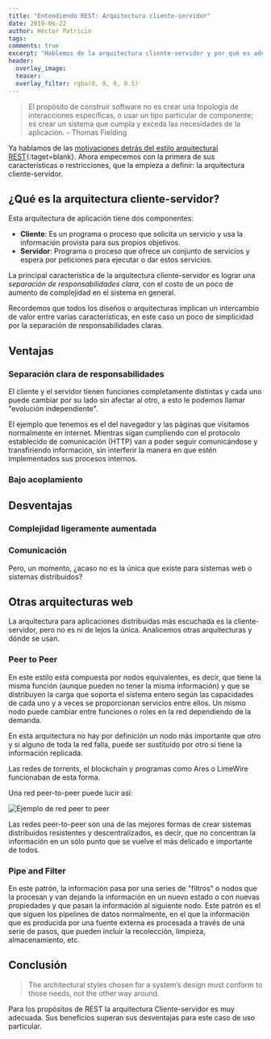 ```yaml
---
title: "Entendiendo REST: Arquitectura cliente-servidor"
date: 2019-06-22
author: Héctor Patricio
tags:
comments: true
excerpt: "Hablemos de la arquitectura cliente-servidor y por qué es adecuada para REST."
header:
  overlay_image: 
  teaser: 
  overlay_filter: rgba(0, 0, 0, 0.5)
---
```


> El propósito de construir software no es crear una topología de interacciones específicas, o usar un tipo particular de componente; es crear un sistema que cumpla y exceda las necesidades de la aplicación. - Thomas Fielding

Ya hablamos de las [motivaciones detrás del estilo arquitectural REST](){:taget=blank}. Ahora empecemos con la primera de sus características o restricciones, que la empieza a definir: la arquitectura cliente-servidor.

## ¿Qué es la arquitectura cliente-servidor?

Esta arquitectura de aplicación tiene dos componentes:

- **Cliente**: Es un programa o proceso que solicita un servicio y usa la información provista para sus propios objetivos.
- **Servidor**: Programa o proceso que ofrece un conjunto de servicios y espera por peticiones para ejecutar o dar estos servicios.

La principal característica de la arquitectura cliente-servidor es lograr una _separación de responsabilidades clara_, con el costo de un poco de aumento de complejidad en el sistema en general.

Recordemos que todos los diseños o arquitecturas implican un intercambio de valor entre varias características, en este caso un poco de simplicidad por la separación de responsabilidades claras.

## Ventajas

### Separación clara de responsabilidades

El cliente y el servidor tienen funciones completamente distintas y cada uno puede cambiar por su lado sin afectar al otro, a esto le podemos llamar "evolución independiente".

El ejemplo que tenemos es el del navegador y las páginas que visitamos normalmente en internet. Mientras sigan cumpliendo con el protocolo establecido de comunicación (HTTP) van a poder seguir comunicándose y transfiriendo información, sin interferir la manera en que estén implementados sus procesos internos.

### Bajo acoplamiento


## Desventajas

### Complejidad ligeramente aumentada
### Comunicación


Pero, un momento, ¿acaso no es la única que existe para sistemas web o sistemas distribuidos?

## Otras arquitecturas web

La arquitectura para aplicaciones distribuidas más escuchada es la cliente-servidor, pero no es ni de lejos la única. Analicemos otras arquitecturas y dónde se usan.

### Peer to Peer

En este estilo está compuesta por nodos equivalentes, es decir, que tiene la misma función (aunque pueden no tener la misma información) y que se distribuyen la carga que soporta el sistema entero según las capacidades de cada uno y a veces se proporcionan servicios entre ellos. Un mismo nodo puede cambiar entre funciones o roles en la red dependiendo de la demanda.

En esta arquitectura no hay por definición un nodo más importante que otro y si alguno de toda la red falla, puede ser sustituido por otro si tiene la información replicada.

Las redes de torrents, el blockchain y programas como Ares o LimeWire funcionaban de esta forma.

Una red peer-to-peer puede lucir así:

![Ejemplo de red peer to peer](https://res.cloudinary.com/hectorip/image/upload/c_scale,w_871/v1561266301/PNG_image-CC8B051C8851-1_r78hfc.png)

Las redes peer-to-peer son una de las mejores formas de crear sistemas distribuidos resistentes y descentralizados, es decir, que no concentran la información en un sólo punto que se vuelve el más delicado e importante de todos.

### Pipe and Filter

En este patrón, la información pasa por una series de "filtros" o nodos que la procesan y van dejando la información en un nuevo estado o con nuevas propiedades y que pasan la información al siguiente nodo. Este patrón es el que siguen los pipelines de datos normalmente, en el que la información que es producida por una fuente externa es procesada a través de una serie de pasos, que pueden incluir la recolección, limpieza, almacenamiento, etc.

## Conclusión

> The architectural styles chosen for a system’s design must conform to those needs, not the other way around.


Para los propósitos de REST la arquitectura Cliente-servidor es muy adecuada. Sus beneficios superan sus desventajas para este caso de uso particular.